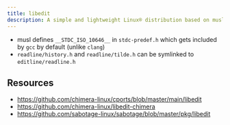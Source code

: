 ```yaml
---
title: libedit
description: A simple and lightweight Linux® distribution based on musl libc and toybox
---
```


- musl defines `__STDC_ISO_10646__` in `stdc-predef.h` which gets included by `gcc` by default (unlike `clang`)
- `readline/history.h` and `readline/tilde.h` can be symlinked to `editline/readline.h`

## Resources
- https://github.com/chimera-linux/cports/blob/master/main/libedit
- https://github.com/chimera-linux/libedit-chimera
- https://github.com/sabotage-linux/sabotage/blob/master/pkg/libedit
